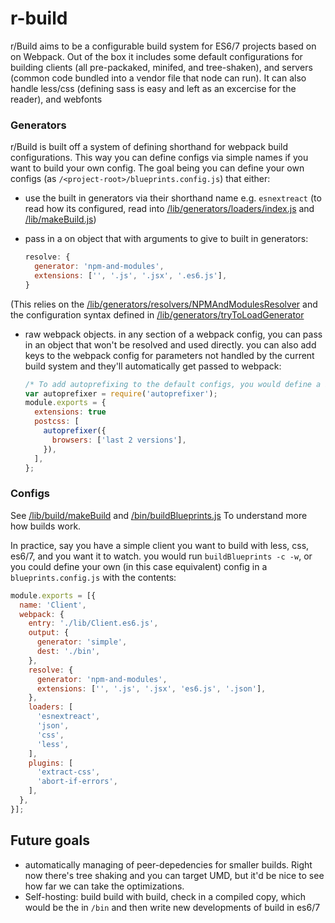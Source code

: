 # r-build
r/Build aims to be a configurable build system for ES6/7 projects based on on Webpack. Out of the box it includes some default configurations for building clients (all pre-packaked, minifed, and tree-shaken), and servers (common code bundled into a vendor file that node can run). It can also handle less/css (defining sass is easy and left as an excercise for the reader), and webfonts

### Generators
r/Build is built off a system of defining shorthand for webpack build configurations. This way you can define configs via simple names if you want to build your own config. The goal being you can define your own configs (as `/<project-root>/blueprints.config.js`) that either: 
* use the built in generators via their shorthand name e.g. `esnextreact` (to read how its configured, read into [/lib/generators/loaders/index.js](https://github.com/schwers/r-build/blob/master/lib/generators/loaders/index.js) and [/lib/makeBuild.js](https://github.com/schwers/r-build/blob/master/lib/makeBuild.js))
* pass in a on object that with arguments to give to built in generators:

  ```javascript
  resolve: {
    generator: 'npm-and-modules',
    extensions: ['', '.js', '.jsx', '.es6.js'],
  }
  ```
(This relies on the [/lib/generators/resolvers/NPMAndModulesResolver](https://github.com/schwers/r-build/blob/master/lib/generators/resolver/NPMAndModulesResolver.js) and the configuration syntax defined in [/lib/generators/tryToLoadGenerator](https://github.com/schwers/r-build/blob/master/lib/generators/tryToLoadGenerator.js)
* raw webpack objects. in any section of a webpack config, you can pass in an object that won't be resolved and used directly. you can also add keys to the webpack config for parameters not handled by the current build system and they'll automatically get passed to webpack:

  ```javascript
  /* To add autoprefixing to the default configs, you would define a blueprints.config.js in your root directory and write: */
  var autoprefixer = require('autoprefixer');
  module.exports = {
    extensions: true
    postcss: [
      autoprefixer({
        browsers: ['last 2 versions'],
      }),
    ],
  };
  ```

### Configs
See [/lib/build/makeBuild](https://github.com/schwers/r-build/blob/master/lib/makeBuild.js) and [/bin/buildBlueprints.js](https://github.com/schwers/r-build/blob/master/bin/buildBlueprints.js) To understand more how builds work.

In practice, say you have a simple client you want to build with less, css, es6/7, and you want it to watch. you would run `buildBlueprints -c -w`, or you could define your own (in this case equivalent) config in a `blueprints.config.js` with the contents:

```javascript
module.exports = [{
  name: 'Client',
  webpack: {
    entry: './lib/Client.es6.js',
    output: {
      generator: 'simple',
      dest: './bin',
    },
    resolve: {
      generator: 'npm-and-modules',
      extensions: ['', '.js', '.jsx', 'es6.js', '.json'],
    },
    loaders: [
      'esnextreact',
      'json',
      'css',
      'less',
    ],
    plugins: [
      'extract-css',
      'abort-if-errors',
    ],
  },
}];
```

## Future goals
* automatically managing of peer-depedencies for smaller builds. Right now there's tree shaking and you can target UMD, but it'd be nice to see how far we can take the optimizations.
* Self-hosting: build build with build, check in a compiled copy, which would be the in `/bin` and then write new developments of build in es6/7
  
